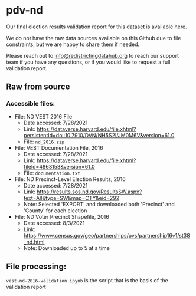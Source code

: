 # pdv-nd

Our final election results validation report for this dataset is available [here](https://redistrictingdatahub.org/dataset/vest-2016-north-dakota-precinct-and-election-results/).

We do not have the raw data sources available on this Github due to file constraints, but we are happy to share them if needed. 

Please reach out to info@redistrictingdatahub.org to reach our support team if you have any questions, or if you would like to request a full validation report. 

## Raw from source

### Accessible files:

- File: ND VEST 2016 File
   - Date accessed: 7/28/2021
   - Link: https://dataverse.harvard.edu/file.xhtml?persistentId=doi:10.7910/DVN/NH5S2I/JM0M6V&version=61.0
   - File: `nd_2016.zip`
- File: VEST Documentation File, 2016
   - Date accessed: 7/28/2021
   - Link: https://dataverse.harvard.edu/file.xhtml?fileId=4863153&version=61.0
   - File: `documentation.txt`
- File: ND Precinct-Level Election Results, 2016
  - Date accessed: 7/28/2021
  - Link: https://results.sos.nd.gov/ResultsSW.aspx?text=All&type=SW&map=CTY&eid=292
  - Note: Selected 'EXPORT' and downloaded both 'Precinct' and 'County' for each election
- File: ND Voter Precinct Shapefile, 2016
  - Date accessed: 8/3/2021
  - Link: https://www.census.gov/geo/partnerships/pvs/partnership16v1/st38_nd.html
  - Note: Downloaded up to 5 at a time

## File processing:

`vest-nd-2016-validation.ipynb` is the script that is the basis of the validation report
